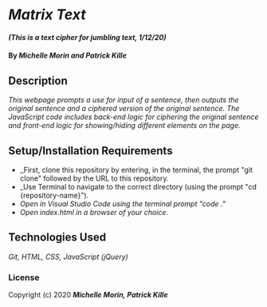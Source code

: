 # _Matrix Text_

#### _(This is a text cipher for jumbling text, 1/12/20)_

#### By _**Michelle Morin and Patrick Kille**_

## Description

_This webpage prompts a use for input of a sentence, then outputs the original sentence and a ciphered version of the original sentence. The JavaScript code includes back-end logic for ciphering the original sentence and front-end logic for showing/hiding different elements on the page._

## Setup/Installation Requirements

* _First, clone this repository by entering, in the terminal, the prompt "git clone" followed by the URL to this repository.
* _Use Terminal to navigate to the correct directory (using the prompt "cd {repository-name}").
* _Open in Visual Studio Code using the terminal prompt "code ."_
* _Open index.html in a browser of your choice._

## Technologies Used

_Git, HTML, CSS, JavaScript (jQuery)_

### License

Copyright (c) 2020 **_Michelle Morin, Patrick Kille_**
